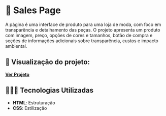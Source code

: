 # 👕 Sales Page

A página é uma interface de produto para uma loja de moda, com foco em transparência e detalhamento das peças. O projeto apresenta um produto com imagem, preço, opções de cores e tamanhos, botão de compra e seções de informações adicionais sobre transparência, custos e impacto ambiental.

## 🔗 Visualização do projeto:

**[Ver Projeto](https://arthur-luiss.github.io/crossver-store/)**

## 👨🏽‍💻 Tecnologias Utilizadas

- **HTML**: Estruturação
- **CSS**: Estilização
